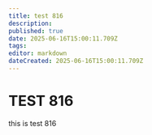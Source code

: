 ```yaml
---
title: test 816
description: 
published: true
date: 2025-06-16T15:00:11.709Z
tags: 
editor: markdown
dateCreated: 2025-06-16T15:00:11.709Z
---
```


# TEST 816
this is test 816
